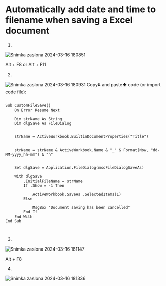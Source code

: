 
# Automatically add date and time to filename when saving a Excel document


1.
![Snimka zaslona 2024-03-16 180851](https://github.com/bojkip/automatically-add-date-and-time-filename-excel/assets/91488932/6d96a26e-c812-4be9-a354-2aff25f378a4)

Alt + F8 or Alt + F11

2.
![Snimka zaslona 2024-03-16 180931](https://github.com/bojkip/automatically-add-date-and-time-filename-excel/assets/91488932/2b5e149d-24b5-425e-a0c1-2b4c08f3f9dc)
Copy⬇️ and paste⬆️ code (or import code file):

```

Sub CustomFileSave()
    On Error Resume Next
    
    Dim strName As String
    Dim dlgSave As FileDialog
    
  
    strName = ActiveWorkbook.BuiltinDocumentProperties("Title")
    
  
    strName = strName & ActiveWorkbook.Name & "_" & Format(Now, "dd-MM-yyyy_hh-mm") & "h"
    

    Set dlgSave = Application.FileDialog(msoFileDialogSaveAs)
    
    With dlgSave
        .InitialFileName = strName
        If .Show = -1 Then
           
            ActiveWorkbook.SaveAs .SelectedItems(1)
        Else
            
            MsgBox "Document saving has been cancelled"
        End If
    End With
End Sub



```

3.
![Snimka zaslona 2024-03-16 181147](https://github.com/bojkip/automatically-add-date-and-time-filename-excel/assets/91488932/175930bb-8bb8-48f6-9734-4cf6e4367ffa)

Alt + F8

4.
![Snimka zaslona 2024-03-16 181336](https://github.com/bojkip/automatically-add-date-and-time-filename-excel/assets/91488932/81ba785c-6f14-40a9-8eac-1972685933bd)








